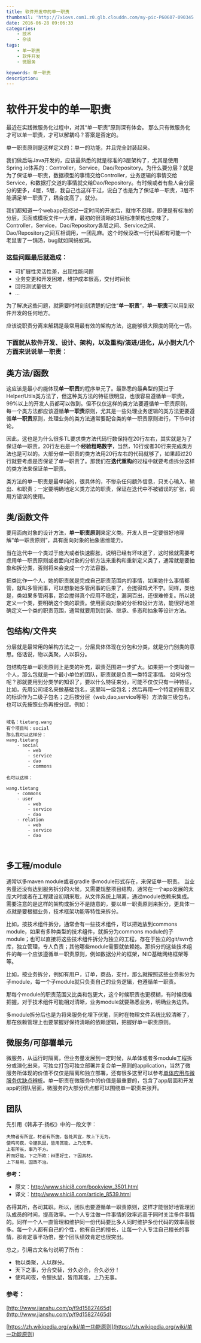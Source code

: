 ```yaml
---
title: 软件开发中的单一职责
thumbnail: 'http://7xiovs.com1.z0.glb.clouddn.com/my-pic-P60607-090345.jpg?imageView2/1/w/800/h/600/q/75|watermark/2/text/Qnkg6ZOB5rGk/font/5a6L5L2T/fontsize/500/fill/I0VGRUZFRg==/dissolve/100/gravity/SouthEast/dx/30/dy/30'
date: 2016-06-28 09:06:33
categories:
	- 技术
	- 杂谈
tags:
	- 单一职责
	- 软件开发
	- 微服务

keywords: 单一职责
description:
---
```


# 软件开发中的单一职责

 
最近在实践微服务化过程中，对其“单一职责”原则深有体会。
那么只有微服务化才可以单一职责，才可以解耦吗？答案是否定的。

单一职责原则是这样定义的：单一的功能，并且完全封装起来。

我们做后端Java开发的，应该最熟悉的就是标准的3层架构了，尤其是使用Spring.io体系的：Controller，Service，Dao/Repository。为什么要分层？就是为了保证单一职责，数据模型的事情交给Controller，业务逻辑的事情交给Service，和数据打交道的事情就交给Dao/Repository。有时候或者有些人会分层分的更多，4层，5层，我自己也这样干过，说白了也是为了保证单一职责，3层不能满足单一职责了，耦合度高了，就分。

我们都知道一个webapp在经过一定时间的开发后，就惨不忍睹，即便是有标准的分层，页面或模板文件一大堆，最初的很清晰的3层标准架构也变味了，Controller，Service，Dao/Repository各层之间、Service之间、Dao/Repository之间互相调用，一团乱麻。这个时候没改一行代码都有可能一个老鼠害了一锅汤，bug就如同蚂蚁洞。

### 这些问题最后就造成：

- 可扩展性灵活性差，出现性能问题
- 业务变更和开发困难，维护成本很高，交付时间长
- 回归测试量很大
- ...

为了解决这些问题，就需要时时刻刻清楚的记住“**单一职责**”，**单一职责**可以用到软件开发的任何地方。

应该说职责分离来解耦是最常用最有效的架构方法，这能够很大限度的简化一切。

### 下面就从软件开发、设计、架构，以及重构/演进/进化，从小到大几个方面来说说**单一职责**：

## 类方法/函数

这应该是最小的能体现**单一职责**的程序单元了。最熟悉的最典型的莫过于Helper/Utils类方法了，但这种类方法的特征很明显，也很容易遵循单一职责，99%以上的开发人员都可以做到。但不仅仅这样的类方法要遵循单一职责原则，每一个类方法都应该遵循**单一职责**原则，尤其是一些处理业务逻辑的类方法更要遵循**单一职责**原则，处理业务的类方法通常要配合类的单一职责原则进行，下节中讨论。

因此，这也是为什么很多TL要求类方法代码行数保持在20行左右，其实就是为了保证单一职责，20行左右是一个**经验粗略数字**，当然，10行或者30行来完成类方法也是可以的。大部分单一职责的类方法用20行左右的代码就够了，如果超过20行就要考虑是否保证了单一职责了。那我们在**迭代重构**的过程中就要考虑拆分这样的类方法来保证单一职责。

类方法的单一职责是最单纯的，很具体的，不惨杂任何额外信息，只关心输入、输出、和职责；一定要明确地定义类方法的职责，保证在迭代中不被错误的扩张，调用方错误的使用。

## 类/函数文件
	
要用面向对象的设计方法，**单一职责原则**来定义类。开发人员一定要很好地理解“单一职责原则”，具有面向对象的抽象思维能力。

当在迭代中一个类过于庞大或者快速膨胀，说明已经有坏味道了，这时候就需要考虑用单一职责原则或者面向对象的分析方法来重构和重新定义类了，通常就是要抽象和拆分类，否则将来会变成一个方法容器。

把类比作一个人，她的职责就是完成自己职责范围内的事情，如果她什么事情都管，就叫多管闲事，可以想象她多管闲事的后果了，会搅得鸡犬不宁。同样，类也是，类如果多管闲事，那会搅得真个应用不稳定，漏洞百出，还很难修复。所以说定义一个类，要明确这个类的职责。使用面向对象的分析和设计方法，能很好地准确定义一个类的职责范围，通常就要用到封装、继承、多态和抽象等设计方法。

 
## 包结构/文件夹

分层就是最常用的架构方法之一，分层具体体现在分包和分类，就是分门别类的意思。俗话说，物以类聚，人以群分。

包结构在单一职责原则上是类的补充，职责范围进一步扩大。如果把一个类叫做一个人，那么包就是一个最小单位的团队，职责就是负责一类特定事情。
如何分包呢？那就要用到分类学的知识了，要以什么特征来分，可能不仅仅只有一种特征，比如，先用公司域名来做基础包名，这里叫一级包名；然后再用一个特定的有意义的标识作为二级子包名；之后按分层（web,dao,service等等）方法做三级包名，也可以先按照业务再按分层。例如：

```

域名：tietang.wang
有个项目叫：social
那么我可以这样分：
wang.tietang
	- social
		- web
		- service
		- dao
		- commons

也可以这样：

wang.tietang
	- commons
	- user
		- web
		- service
		- dao
	- relation
		- web
		- service
		- dao	 		
			


```

## 多工程/module

通常以多maven module或者gradle 多module形式存在，来保证单一职责。
当业务量还没有达到服务拆分的火候，又需要规整项目结构，通常在一个app发展的太庞大时或者在工程建设初期采取，从文件系统上隔离，通过module依赖来集成。需要注意的是这样的架构或拆分不是随意的，要以单一职责原则来拆分，更具体一点就是要根据业务，技术框架功能等特性来拆分。

比如，按技术组件拆分，通常会有一些技术组件，可以把她放到commons module，如果有多种类型的技术组件，就拆分为commons module的子module；也可以直接将这些技术组件拆分为独立的工程，存在于独立的git/svn仓库，独立管理，专人负责；其他哪些module需要就依赖她。那拆分的这些技术组件的每一个应该遵循单一职责原则，例如数据分片的框架，NIO基础网络框架等等。

比如，按业务拆分，例如有用户，订单，商品，支付，那么就按照这些业务拆分为子module，每一个子module就只负责自己的业务逻辑，也遵循单一职责。

那每个module的职责范围又比类和包更大，这个时候职责也更模糊，有时候很难把握，对于技术组件可能相对清晰，业务module就要熟悉业务，明确业务边界。

多module拆分后也是为将来服务化埋下伏笔，同时在物理文件系统比较清晰了，那在依赖管理上也要掌握好保持清晰的依赖逻辑，把握好单一职责原则。

## 微服务/可部署单元

微服务，从运行时隔离，但业务量发展到一定时候，从单体或者多module工程拆分或演化出来，可独立打包可独立部署并复合单一原则的application，当然了微服务所体现的价值不仅仅是隔离和独立部署，还有很多这里可以参考[单体应用与微服务优缺点辨析](<http://www.infoq.com/cn/news/2015/04/single-app-micro-service>)。单一职责在微服务中的价值是最重要的，包含了app层面和开发app的团队层面，微服务的大部分优点都可以围绕单一职责来张开。

## 团队

先引用《韩非子·扬权》中的一段文字：

```
夫物者有所宜，材者有所施，各处其宜，故上下无为。 
使鸡司夜，令狸执鼠，皆用其能，上乃无事。
上有所长，事乃不方。 
矜而好能，下之所欺：辩惠好生，下因其材。
上下易用，国故不治。

```

**参考：**
	
- 原文：http://www.shici8.com/bookview_3501.html
- 译文：http://www.shici8.com/article_8539.html

各得其所，各司其职。所以，团队也要遵循单一职责原则，这样才能很好地管理团队成员的时间，提高效率。一个人专注做一件事情的效率远高于同时关注多件事情的。同样一个人一直管理和维护同一份代码要比多人同时维护多份代码的效率高很多。每一个人都有自己的个性，他有自己的擅长，让每一个人专注自己擅长的事情，那肯定事半功倍，整个团队绩效肯定也很突出。

 
总之，引用古文名句说明了所有：

- 物以类聚，人以群分。
- 天下之事，分合交替，分久必合，合久必分！
- 使鸡司夜，令狸执鼠，皆用其能，上乃无事。
 

 
### 参考：

 [http://www.jianshu.com/p/f9d15827465d](<http://www.jianshu.com/p/f9d15827465d>)
 
 [https://zh.wikipedia.org/wiki/单一功能原则](<https://zh.wikipedia.org/wiki/单一功能原则>)






